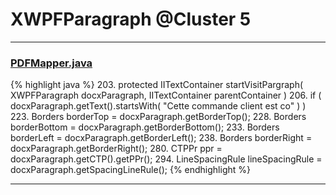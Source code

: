 # XWPFParagraph @Cluster 5

***

### [PDFMapper.java](https://searchcode.com/codesearch/view/96673303/)
{% highlight java %}
203. protected IITextContainer startVisitPargraph( XWPFParagraph docxParagraph, IITextContainer parentContainer )
206.     if ( docxParagraph.getText().startsWith( "Cette commande client est co" ) )
223.     Borders borderTop = docxParagraph.getBorderTop();
228.     Borders borderBottom = docxParagraph.getBorderBottom();
233.     Borders borderLeft = docxParagraph.getBorderLeft();
238.     Borders borderRight = docxParagraph.getBorderRight();
280.     CTPPr ppr = docxParagraph.getCTP().getPPr();
294.                 LineSpacingRule lineSpacingRule = docxParagraph.getSpacingLineRule();
{% endhighlight %}

***

